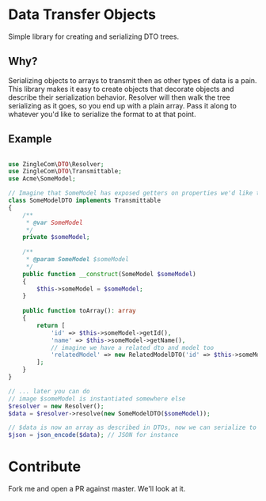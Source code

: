 Data Transfer Objects
=====================

Simple library for creating and serializing DTO trees.

## Why?

Serializing objects to arrays to transmit then as other types of data is a pain. This 
library makes it easy to create objects that decorate objects and describe their
serialization behavior. Resolver will then walk the tree serializing as it goes, so 
you end up with a plain array. Pass it along to whatever you'd like to serialize the
format to at that point.

## Example

~~~ php

use ZingleCom\DTO\Resolver;
use ZingleCom\DTO\Transmittable;
use Acme\SomeModel;

// Imagine that SomeModel has exposed getters on properties we'd like to serialize
class SomeModelDTO implements Transmittable
{
    /**
     * @var SomeModel
     */
    private $someModel;
    
    /**
     * @param SomeModel $someModel
     */
    public function __construct(SomeModel $someModel)
    {
        $this->someModel = $someModel;
    }
    
    public function toArray(): array
    {
        return [
            'id' => $this->someModel->getId(),
            'name' => $this->someModel->getName(),
            // imagine we have a related dto and model too
            'relatedModel' => new RelatedModelDTO('id' => $this->someModel->getRelatedModel()),
        ];
    }
}

// ... later you can do 
// image $someModel is instantiated somewhere else
$resolver = new Resolver();
$data = $resolver->resolve(new SomeModelDTO($someModel)); 

// $data is now an array as described in DTOs, now we can serialize to whatever
$json = json_encode($data); // JSON for instance
~~~

# Contribute

Fork me and open a PR against master. We'll look at it.
